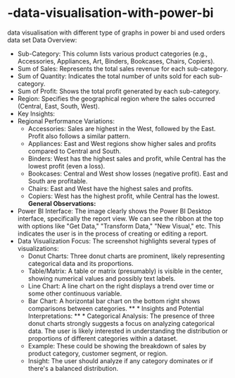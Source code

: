 # -data-visualisation-with-power-bi
data visualisation with different type of  graphs in  power bi and  used orders data set 
Data Overview:
 * Sub-Category: This column lists various product categories (e.g., Accessories, Appliances, Art, Binders, Bookcases, Chairs, Copiers).
 * Sum of Sales: Represents the total sales revenue for each sub-category.
 * Sum of Quantity: Indicates the total number of units sold for each sub-category.
 * Sum of Profit: Shows the total profit generated by each sub-category.
 * Region: Specifies the geographical region where the sales occurred (Central, East, South, West).
 * Key Insights:
 * Regional Performance Variations:
   * Accessories: Sales are highest in the West, followed by the East. Profit also follows a similar pattern.
   * Appliances: East and West regions show higher sales and profits compared to Central and South.
   * Binders: West has the highest sales and profit, while Central has the lowest profit (even a loss).
   * Bookcases: Central and West show losses (negative profit). East and South are profitable.
   * Chairs: East and West have the highest sales and profits.
   * Copiers: West has the highest profit, while Central has the lowest.
**General Observations:**
 * Power BI Interface: The image clearly shows the Power BI Desktop interface, specifically the report view. We can see the ribbon at the top with options like "Get Data," "Transform Data," "New Visual," etc. This indicates the user is in the process of creating or editing a report.
 * Data Visualization Focus: The screenshot highlights several types of visualizations:
   * Donut Charts: Three donut charts are prominent, likely representing categorical data and its proportions.
   * Table/Matrix: A table or matrix (presumably) is visible in the center, showing numerical values and possibly text labels.
   * Line Chart: A line chart on the right displays a trend over time or some other continuous variable.
   * Bar Chart: A horizontal bar chart on the bottom right shows comparisons between categories.
**   * Insights and Potential Interpretations:
** * Categorical Analysis: The presence of three donut charts strongly suggests a focus on analyzing categorical data. The user is likely interested in understanding the distribution or proportions of different categories within a dataset.
   * Example: These could be showing the breakdown of sales by product category, customer segment, or region.
   * Insight: The user should analyze if any category dominates or if there's a balanced distribution.
